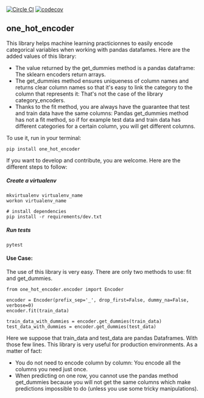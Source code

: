 [![Circle CI](https://circleci.com/gh/yassineameur/one_hot_encoder/tree/master.svg?style=shield&circle-token=5a94046f0073dd0b5c7150970b4b4dc817c4d220)](https://circleci.com/gh/yassineameur/one_hot_encoder/tree/master)
[![codecov](https://codecov.io/gh/yassineameur/one_hot_encoder/branch/master/graph/badge.svg)](https://codecov.io/gh/yassineameur/one_hot_encoder)

## one_hot_encoder
This library helps machine learning practicionnes to easily encode categorical variables when working with pandas datafames. Here are the added values of this library:
- The value returned by the get_dummies method is a pandas dataframe: The sklearn encoders return arrays.
- The get_dummies method ensures uniqueness of column names and returns clear column names so that it's easy to link the category to the column that represents it: That's not the case
of the library category_encoders.
- Thanks to the fit method, you are always have the guarantee that test and train data have the same columns: Pandas get_dummies method has not a fit method,
so if for example test data and train data has different categories for a certain column, you will get different columns.

To use it, run in your terminal:
```
pip install one_hot_encoder
```

If you want to develop and contribute, you are welcome. Here are the different steps to follow:

##### Create a virtualenv
```
mkvirtualenv virtualenv_name
workon virtualenv_name
```
```
# install dependencies
pip install -r requirements/dev.txt

```
##### Run tests
```
pytest
```

#### Use Case:
The use of this library is very easy. There are only two methods to use: fit and get_dummies.


```
from one_hot_encoder.encoder import Encoder

encoder = Encoder(prefix_sep='_', drop_first=False, dummy_na=False, verbose=0)
encoder.fit(train_data)

train_data_with_dummies = encoder.get_dummies(train_data)
test_data_with_dummies = encoder.get_dummies(test_data)
```

Here we suppose that train_data and test_data are pandas Dataframes. With those
few lines. This library is very useful for production environments. As a matter of fact:
- You do not need to encode column by column: You encode all the columns you need just once.
- When predicting on one row, you cannot use the pandas method get_dummies because you will not get
the same columns which make predictions impossible to do (unless you use some tricky manipulations).

